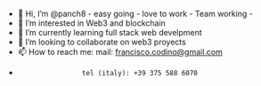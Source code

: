 - 👋 Hi, I’m @panch8 - easy going - love to work - Team working - 
- 👀 I’m interested in Web3 and blockchain
- 🌱 I’m currently learning full stack web develpment
- 💞️ I’m looking to collaborate on web3 proyects
- 📫 How to reach me: mail: francisco.codino@gmail.com
-                     tel (italy): +39 375 588 6070

<!---
panch8/panch8 is a ✨ special ✨ repository because its `README.md` (this file) appears on your GitHub profile.
You can click the Preview link to take a look at your changes.
--->
